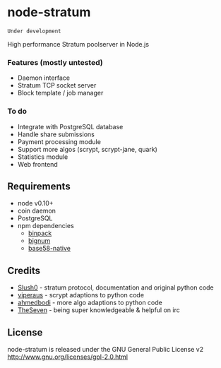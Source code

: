 node-stratum
============

    Under development

High performance Stratum poolserver in Node.js


### Features (mostly untested)
* Daemon interface
* Stratum TCP socket server
* Block template / job manager


### To do
* Integrate with PostgreSQL database
* Handle share submissions
* Payment processing module
* Support more algos (scrypt, scrypt-jane, quark)
* Statistics module
* Web frontend


Requirements
------------
* node v0.10+
* coin daemon
* PostgreSQL
* npm dependencies
  * [binpack](https://github.com/russellmcc/node-binpack)
  * [bignum](https://github.com/justmoon/node-bignum)
  * [base58-native](https://github.com/gasteve/node-base58)


Credits
-------
* [Slush0](https://github.com/slush0/stratum-mining) - stratum protocol, documentation and original python code
* [viperaus](https://github.com/viperaus/stratum-mining) - scrypt adaptions to python code
* [ahmedbodi](https://github.com/ahmedbodi/stratum-mining) - more algo adaptions to python code
* [TheSeven](https://github.com/TheSeven) - being super knowledgeable & helpful on irc

License
-------
node-stratum is released under the GNU General Public License v2
http://www.gnu.org/licenses/gpl-2.0.html
